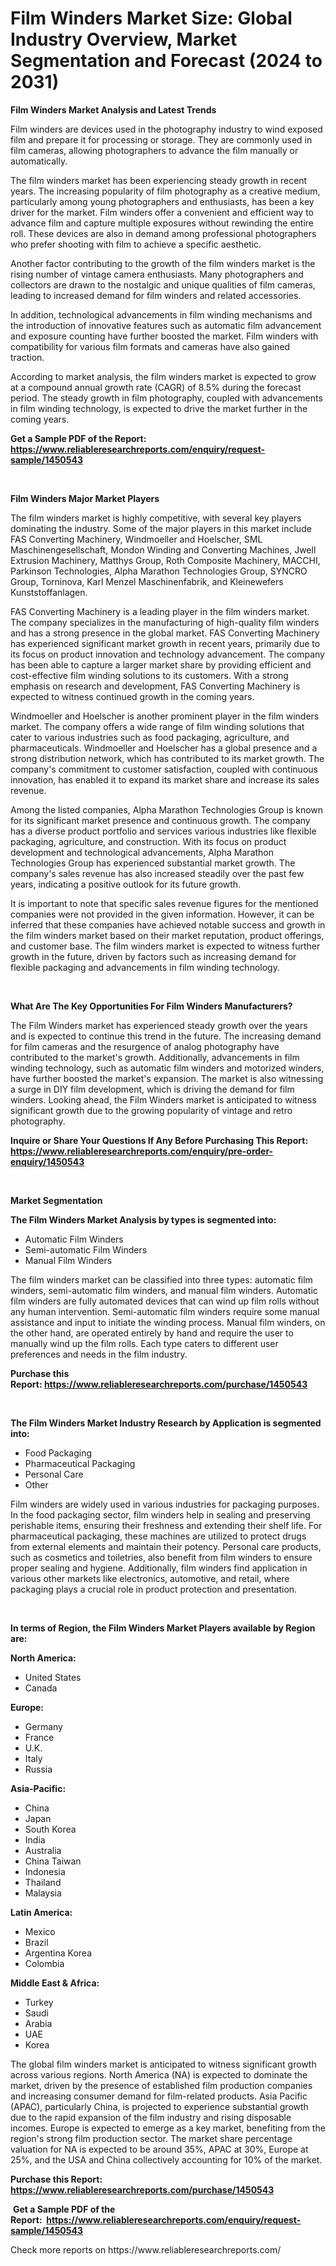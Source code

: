 <p><h1>Film Winders Market Size: Global Industry Overview, Market Segmentation and Forecast (2024 to 2031)</h1></p><p><strong>Film Winders Market Analysis and Latest Trends</strong></p>
<p><p>Film winders are devices used in the photography industry to wind exposed film and prepare it for processing or storage. They are commonly used in film cameras, allowing photographers to advance the film manually or automatically.</p><p>The film winders market has been experiencing steady growth in recent years. The increasing popularity of film photography as a creative medium, particularly among young photographers and enthusiasts, has been a key driver for the market. Film winders offer a convenient and efficient way to advance film and capture multiple exposures without rewinding the entire roll. These devices are also in demand among professional photographers who prefer shooting with film to achieve a specific aesthetic.</p><p>Another factor contributing to the growth of the film winders market is the rising number of vintage camera enthusiasts. Many photographers and collectors are drawn to the nostalgic and unique qualities of film cameras, leading to increased demand for film winders and related accessories.</p><p>In addition, technological advancements in film winding mechanisms and the introduction of innovative features such as automatic film advancement and exposure counting have further boosted the market. Film winders with compatibility for various film formats and cameras have also gained traction.</p><p>According to market analysis, the film winders market is expected to grow at a compound annual growth rate (CAGR) of 8.5% during the forecast period. The steady growth in film photography, coupled with advancements in film winding technology, is expected to drive the market further in the coming years.</p></p>
<p><strong>Get a Sample PDF of the Report:&nbsp; <a href="https://www.reliableresearchreports.com/enquiry/request-sample/1450543">https://www.reliableresearchreports.com/enquiry/request-sample/1450543</a></strong></p>
<p>&nbsp;</p>
<p><strong>Film Winders Major Market Players</strong></p>
<p><p>The film winders market is highly competitive, with several key players dominating the industry. Some of the major players in this market include FAS Converting Machinery, Windmoeller and Hoelscher, SML Maschinengesellschaft, Mondon Winding and Converting Machines, Jwell Extrusion Machinery, Matthys Group, Roth Composite Machinery, MACCHI, Parkinson Technologies, Alpha Marathon Technologies Group, SYNCRO Group, Torninova, Karl Menzel Maschinenfabrik, and Kleinewefers Kunststoffanlagen.</p><p>FAS Converting Machinery is a leading player in the film winders market. The company specializes in the manufacturing of high-quality film winders and has a strong presence in the global market. FAS Converting Machinery has experienced significant market growth in recent years, primarily due to its focus on product innovation and technology advancement. The company has been able to capture a larger market share by providing efficient and cost-effective film winding solutions to its customers. With a strong emphasis on research and development, FAS Converting Machinery is expected to witness continued growth in the coming years.</p><p>Windmoeller and Hoelscher is another prominent player in the film winders market. The company offers a wide range of film winding solutions that cater to various industries such as food packaging, agriculture, and pharmaceuticals. Windmoeller and Hoelscher has a global presence and a strong distribution network, which has contributed to its market growth. The company's commitment to customer satisfaction, coupled with continuous innovation, has enabled it to expand its market share and increase its sales revenue.</p><p>Among the listed companies, Alpha Marathon Technologies Group is known for its significant market presence and continuous growth. The company has a diverse product portfolio and services various industries like flexible packaging, agriculture, and construction. With its focus on product development and technological advancements, Alpha Marathon Technologies Group has experienced substantial market growth. The company's sales revenue has also increased steadily over the past few years, indicating a positive outlook for its future growth.</p><p>It is important to note that specific sales revenue figures for the mentioned companies were not provided in the given information. However, it can be inferred that these companies have achieved notable success and growth in the film winders market based on their market reputation, product offerings, and customer base. The film winders market is expected to witness further growth in the future, driven by factors such as increasing demand for flexible packaging and advancements in film winding technology.</p></p>
<p>&nbsp;</p>
<p><strong>What Are The Key Opportunities For Film Winders Manufacturers?</strong></p>
<p><p>The Film Winders market has experienced steady growth over the years and is expected to continue this trend in the future. The increasing demand for film cameras and the resurgence of analog photography have contributed to the market's growth. Additionally, advancements in film winding technology, such as automatic film winders and motorized winders, have further boosted the market's expansion. The market is also witnessing a surge in DIY film development, which is driving the demand for film winders. Looking ahead, the Film Winders market is anticipated to witness significant growth due to the growing popularity of vintage and retro photography.</p></p>
<p><strong>Inquire or Share Your Questions If Any Before Purchasing This Report: <a href="https://www.reliableresearchreports.com/enquiry/pre-order-enquiry/1450543">https://www.reliableresearchreports.com/enquiry/pre-order-enquiry/1450543</a></strong></p>
<p>&nbsp;</p>
<p><strong>Market Segmentation</strong></p>
<p><strong>The Film Winders Market Analysis by types is segmented into:</strong></p>
<p><ul><li>Automatic Film Winders</li><li>Semi-automatic Film Winders</li><li>Manual Film Winders</li></ul></p>
<p><p>The film winders market can be classified into three types: automatic film winders, semi-automatic film winders, and manual film winders. Automatic film winders are fully automated devices that can wind up film rolls without any human intervention. Semi-automatic film winders require some manual assistance and input to initiate the winding process. Manual film winders, on the other hand, are operated entirely by hand and require the user to manually wind up the film rolls. Each type caters to different user preferences and needs in the film industry.</p></p>
<p><strong>Purchase this Report:&nbsp;<a href="https://www.reliableresearchreports.com/purchase/1450543">https://www.reliableresearchreports.com/purchase/1450543</a></strong></p>
<p>&nbsp;</p>
<p><strong>The Film Winders Market Industry Research by Application is segmented into:</strong></p>
<p><ul><li>Food Packaging</li><li>Pharmaceutical Packaging</li><li>Personal Care</li><li>Other</li></ul></p>
<p><p>Film winders are widely used in various industries for packaging purposes. In the food packaging sector, film winders help in sealing and preserving perishable items, ensuring their freshness and extending their shelf life. For pharmaceutical packaging, these machines are utilized to protect drugs from external elements and maintain their potency. Personal care products, such as cosmetics and toiletries, also benefit from film winders to ensure proper sealing and hygiene. Additionally, film winders find application in various other markets like electronics, automotive, and retail, where packaging plays a crucial role in product protection and presentation.</p></p>
<p>&nbsp;</p>
<p><strong>In terms of Region, the Film Winders Market Players available by Region are:</strong></p>
<p>
    <p> <strong> North America: </strong>
        <ul>
            <li>United States</li>
            <li>Canada</li>
        </ul>
        </p> 
    <p> <strong> Europe: </strong>
        <ul>
            <li>Germany</li>
            <li>France</li>
            <li>U.K.</li>
            <li>Italy</li>
            <li>Russia</li>
        </ul>
        </p> 
    <p> <strong> Asia-Pacific: </strong>
        <ul>
            <li>China</li>
            <li>Japan</li>
            <li>South Korea</li>
            <li>India</li>
            <li>Australia</li>
            <li>China Taiwan</li>
            <li>Indonesia</li>
            <li>Thailand</li>
            <li>Malaysia</li>
        </ul>
        </p> 
    <p> <strong> Latin America: </strong>
        <ul>
            <li>Mexico</li>
            <li>Brazil</li>
            <li>Argentina Korea</li>
            <li>Colombia</li>
        </ul>
        </p> 
    <p> <strong> Middle East & Africa: </strong>
        <ul>
            <li>Turkey</li>
            <li>Saudi</li>
            <li>Arabia</li>
            <li>UAE</li>
            <li>Korea</li>
        </ul>
    </p>
    </p>
<p><p>The global film winders market is anticipated to witness significant growth across various regions. North America (NA) is expected to dominate the market, driven by the presence of established film production companies and increasing consumer demand for film-related products. Asia Pacific (APAC), particularly China, is projected to experience substantial growth due to the rapid expansion of the film industry and rising disposable incomes. Europe is expected to emerge as a key market, benefiting from the region's strong film production sector. The market share percentage valuation for NA is expected to be around 35%, APAC at 30%, Europe at 25%, and the USA and China collectively accounting for 10% of the market.</p></p>
<p><strong>Purchase this Report: <a href="https://www.reliableresearchreports.com/purchase/1450543">https://www.reliableresearchreports.com/purchase/1450543</a></strong></p>
<p>&nbsp;<strong>Get a Sample PDF of the Report:&nbsp;&nbsp;<a href="https://www.reliableresearchreports.com/enquiry/request-sample/1450543">https://www.reliableresearchreports.com/enquiry/request-sample/1450543</a></strong></p>
<p><strong></strong></p>
<p>Check more reports on https://www.reliableresearchreports.com/</p>